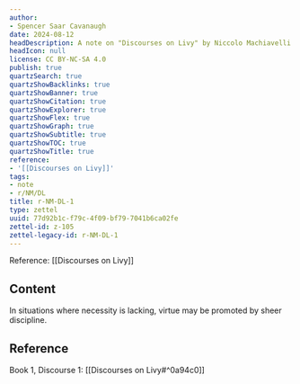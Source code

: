 ```yaml
---
author:
- Spencer Saar Cavanaugh
date: 2024-08-12
headDescription: A note on "Discourses on Livy" by Niccolo Machiavelli
headIcon: null
license: CC BY-NC-SA 4.0
publish: true
quartzSearch: true
quartzShowBacklinks: true
quartzShowBanner: true
quartzShowCitation: true
quartzShowExplorer: true
quartzShowFlex: true
quartzShowGraph: true
quartzShowSubtitle: true
quartzShowTOC: true
quartzShowTitle: true
reference:
- '[[Discourses on Livy]]'
tags:
- note
- r/NM/DL
title: r-NM-DL-1
type: zettel
uuid: 77d92b1c-f79c-4f09-bf79-7041b6ca02fe
zettel-id: z-105
zettel-legacy-id: r-NM-DL-1
---
```


Reference: [[Discourses on Livy]]

## Content

In situations where necessity is lacking, virtue may be promoted by sheer discipline.

## Reference

Book 1, Discourse 1: [[Discourses on Livy#^0a94c0]]
